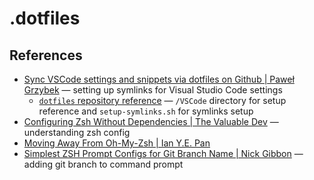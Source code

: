 # .dotfiles

## References

- [Sync VSCode settings and snippets via dotfiles on Github | Paweł Grzybek](https://pawelgrzybek.com/sync-vscode-settings-and-snippets-via-dotfiles-on-github/) — setting up symlinks for Visual Studio Code settings
  - [`dotfiles` repository reference](https://github.com/pawelgrzybek/dotfiles/tree/bf541e851e76dd3b4c12d8c7f9143c05b917af1d) — `/VSCode` directory for setup reference and `setup-symlinks.sh` for symlinks setup
- [Configuring Zsh Without Dependencies | The Valuable Dev](https://thevaluable.dev/zsh-install-configure-mouseless/) — understanding zsh config
- [Moving Away From Oh-My-Zsh | Ian Y.E. Pan](https://ianyepan.github.io/posts/moving-away-from-ohmyzsh/)
- [Simplest ZSH Prompt Configs for Git Branch Name | Nick Gibbon](https://medium.com/pareture/simplest-zsh-prompt-configs-for-git-branch-name-3d01602a6f33) — adding git branch to command prompt
